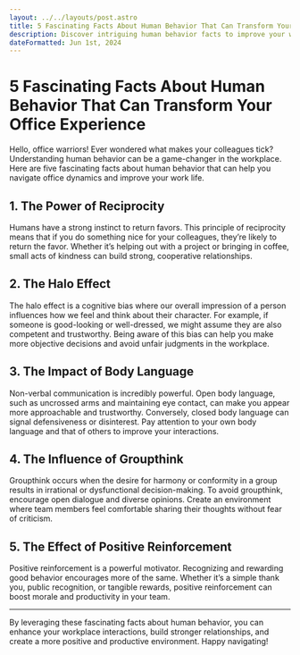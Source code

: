 ```yaml
---
layout: ../../layouts/post.astro
title: 5 Fascinating Facts About Human Behavior That Can Transform Your Office Experience
description: Discover intriguing human behavior facts to improve your workplace interactions and dynamics.
dateFormatted: Jun 1st, 2024
---
```

# 5 Fascinating Facts About Human Behavior That Can Transform Your Office Experience

Hello, office warriors! Ever wondered what makes your colleagues tick? Understanding human behavior can be a game-changer in the workplace. Here are five fascinating facts about human behavior that can help you navigate office dynamics and improve your work life.

## 1. **The Power of Reciprocity**

Humans have a strong instinct to return favors. This principle of reciprocity means that if you do something nice for your colleagues, they’re likely to return the favor. Whether it’s helping out with a project or bringing in coffee, small acts of kindness can build strong, cooperative relationships.

## 2. **The Halo Effect**

The halo effect is a cognitive bias where our overall impression of a person influences how we feel and think about their character. For example, if someone is good-looking or well-dressed, we might assume they are also competent and trustworthy. Being aware of this bias can help you make more objective decisions and avoid unfair judgments in the workplace.

## 3. **The Impact of Body Language**

Non-verbal communication is incredibly powerful. Open body language, such as uncrossed arms and maintaining eye contact, can make you appear more approachable and trustworthy. Conversely, closed body language can signal defensiveness or disinterest. Pay attention to your own body language and that of others to improve your interactions.

## 4. **The Influence of Groupthink**

Groupthink occurs when the desire for harmony or conformity in a group results in irrational or dysfunctional decision-making. To avoid groupthink, encourage open dialogue and diverse opinions. Create an environment where team members feel comfortable sharing their thoughts without fear of criticism.

## 5. **The Effect of Positive Reinforcement**

Positive reinforcement is a powerful motivator. Recognizing and rewarding good behavior encourages more of the same. Whether it’s a simple thank you, public recognition, or tangible rewards, positive reinforcement can boost morale and productivity in your team.

---

By leveraging these fascinating facts about human behavior, you can enhance your workplace interactions, build stronger relationships, and create a more positive and productive environment. Happy navigating!
